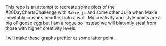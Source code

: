 This repo is an attempt to recreate some plots of the #30DayChartsChallenge with `Makie.jl` and some other Julia when Makie inevitably crashes headfirst into a wall. My creativity and style points are a big ol' goose egg but I am a rogue so instead we will blatantly steal from those with higher creativity levels.

I will make these graphs prettier at some latter point.

